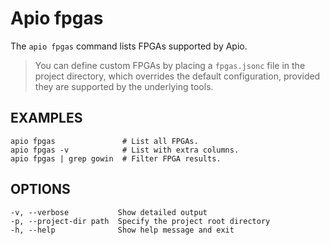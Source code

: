 # Apio fpgas

The `apio fpgas` command lists FPGAs supported by Apio.

> You can define custom FPGAs by placing a `fpgas.jsonc` file in the project directory,
>  which overrides the default configuration, provided they are supported by the
> underlying tools.

## EXAMPLES

```
apio fpgas               # List all FPGAs.
apio fpgas -v            # List with extra columns.
apio fpgas | grep gowin  # Filter FPGA results.
```

## OPTIONS

```
-v, --verbose           Show detailed output
-p, --project-dir path  Specify the project root directory
-h, --help              Show help message and exit
```
